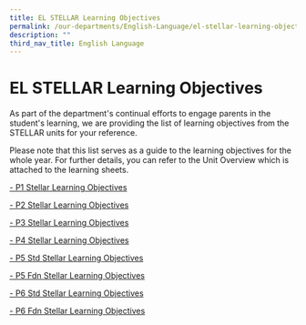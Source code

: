 ```yaml
---
title: EL STELLAR Learning Objectives
permalink: /our-departments/English-Language/el-stellar-learning-objectives/
description: ""
third_nav_title: English Language
---
```

# EL STELLAR Learning Objectives

As part of the department's continual efforts to engage parents in the student's learning, we are providing the list of learning objectives from the STELLAR units for your reference.  
  
Please note that this list serves as a guide to the learning objectives for the whole year. For further details, you can refer to the Unit Overview which is attached to the learning sheets.

<a href="/files/Our%20departments/P1%20STELLAR%20learning%20objectives.pdf" target="_blank">- P1 Stellar Learning Objectives</a>

<a href="/files/Our%20departments/P2%20STELLAR%20learning%20objectives.pdf" target="_blank">- P2 Stellar Learning Objectives</a>

<a href="/files/Our%20departments/P3%20STELLAR%20learning%20objectives.pdf" target="_blank">- P3 Stellar Learning Objectives</a>

<a href="/files/Our%20departments/P4%20STELLAR%20learning%20objectives.pdf" target="_blank">- P4 Stellar Learning Objectives</a>

<a href="/files/Our%20departments/P5Std%20STELLAR%20learning%20objectives.pdf" target="_blank">- P5 Std Stellar Learning Objectives</a>

<a href="/files/Our%20departments/P5Fdn%20STELLAR%20learning%20objectives.pdf" target="_blank">- P5 Fdn Stellar Learning Objectives</a>

<a href="/files/Our%20departments/P6Std%20STELLAR%20learning%20objectives.pdf" target="_blank">- P6 Std Stellar Learning Objectives</a>

<a href="/files/Our%20departments/P6Fdn%20STELLAR%20learning%20objectives.pdf" target="_blank">- P6 Fdn Stellar Learning Objectives</a>
